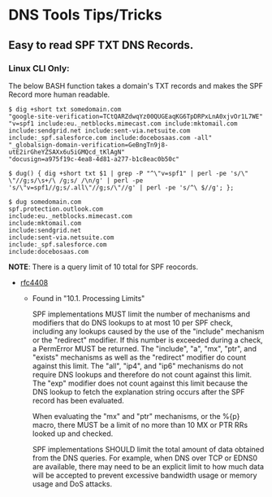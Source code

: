 # DNS Tools Tips/Tricks

## Easy to read SPF TXT DNS Records.

### Linux CLI Only:

The below BASH function takes a domain's TXT records and makes the SPF Record more human readable.

    $ dig +short txt somedomain.com
    "google-site-verification=TCtQARZdwqYz00QUGEaqKG6TpDRPxLnA0xjvOr1L7WE"
    "v=spf1 include:eu._netblocks.mimecast.com include:mktomail.com include:sendgrid.net include:sent-via.netsuite.com include:_spf.salesforce.com include:docebosaas.com -all"
    "_globalsign-domain-verification=GeBngTn9j8-utE2irGheYZSAXx6u5iGMQcd_tKlAgN"
    "docusign=a975f19c-4ea8-4d81-a277-b1c8eac0b50c"

    $ dug() { dig +short txt $1 | grep -P "^\"v=spf1" | perl -pe 's/\" \"//g;s/\s+/\ /g;s/ /\n/g' | perl -pe 's/\"v=spf1//g;s/.all\"//g;s/\"//g' | perl -pe 's/^\ $//g'; };

    $ dug somedomain.com
    spf.protection.outlook.com
    include:eu._netblocks.mimecast.com
    include:mktomail.com
    include:sendgrid.net
    include:sent-via.netsuite.com
    include:_spf.salesforce.com
    include:docebosaas.com

**NOTE**: There is a query limit of 10 total for SPF reocords.

- [rfc4408](https://datatracker.ietf.org/doc/rfc4408/?include_text=1)

  - Found in "10.1. Processing Limits"

    SPF implementations MUST limit the number of mechanisms and modifiers
    that do DNS lookups to at most 10 per SPF check, including any
    lookups caused by the use of the "include" mechanism or the
    "redirect" modifier. If this number is exceeded during a check, a
    PermError MUST be returned. The "include", "a", "mx", "ptr", and
    "exists" mechanisms as well as the "redirect" modifier do count
    against this limit. The "all", "ip4", and "ip6" mechanisms do not
    require DNS lookups and therefore do not count against this limit.
    The "exp" modifier does not count against this limit because the DNS
    lookup to fetch the explanation string occurs after the SPF record
    has been evaluated.

    When evaluating the "mx" and "ptr" mechanisms, or the %{p} macro,
    there MUST be a limit of no more than 10 MX or PTR RRs looked up and
    checked.

    SPF implementations SHOULD limit the total amount of data obtained
    from the DNS queries. For example, when DNS over TCP or EDNS0 are
    available, there may need to be an explicit limit to how much data
    will be accepted to prevent excessive bandwidth usage or memory usage
    and DoS attacks.
